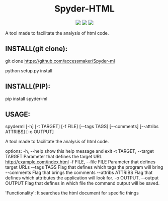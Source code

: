 <h1 align="center">Spyder-HTML</h1>

<p align="center">
<img src="http://img.shields.io/static/v1?label=STATUS&message=EM%20DESENVOLVIMENTO&color=GREEN&style=for-the-badge"/>
<img src="http://img.shields.io/static/v1?label=VERSION&message=0.3.7&color=blue&style=for-the-badge"/>
<img src="https://img.shields.io/github/license/accessmaker/Spyder-ml?style=for-the-badge"/>
</p>


A tool made to facilitate the analysis of html code.

<h2>INSTALL(git clone):</h2>

git clone https://github.com/accessmaker/Spyder-ml

python setup.py install


<h2>INSTALL(PIP):</h2>


pip install spyder-ml


<h2>USAGE:</h2>

spyderml [-h] [-t TARGET] [-f FILE] [--tags TAGS] [--comments]
               [--attribs ATTRIBS] [-o OUTPUT]

A tool made to facilitate the analysis of html code.

options:
  -h, --help            show this help message and exit
  -t TARGET, --target TARGET
                        Parameter that defines the target URL
                        http://example.com/index.html
  -f FILE, --file FILE  Parameter that defines target URLs
  --tags TAGS           Flag that defines which tags the program will bring
  --comments            Flag that brings the comments
  --attribs ATTRIBS     Flag that defines which attributes the application
                        will look for.
  -o OUTPUT, --output OUTPUT
                        Flag that defines in which file the command output
                        will be saved.

'Functionality': It searches the html document for specific things